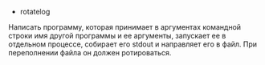 * rotatelog

Написать программу, которая принимает в аргументах командной строки имя другой программы и ее аргументы, запускает ее в отдельном процессе, собирает его stdout и направляет его в файл. При переполнении файла он должен ротироваться.


